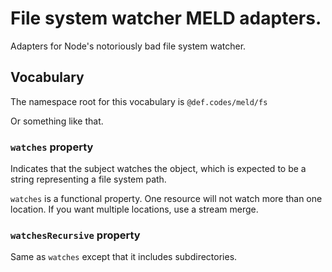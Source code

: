 # File system watcher MELD adapters.

Adapters for Node's notoriously bad file system watcher.

## Vocabulary

The namespace root for this vocabulary is `@def.codes/meld/fs`

Or something like that.

### `watches` property

Indicates that the subject watches the object, which is expected to be a string
representing a file system path.

`watches` is a functional property.  One resource will not watch more than one
location.  If you want multiple locations, use a stream merge.


### `watchesRecursive` property

Same as `watches` except that it includes subdirectories.
